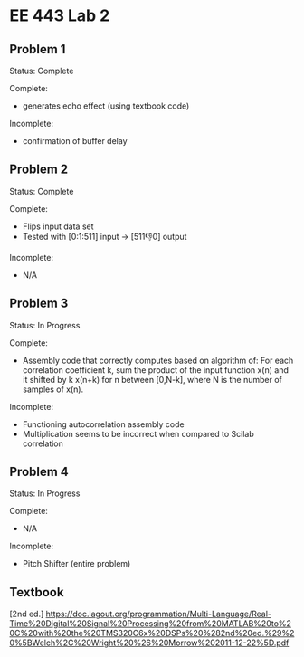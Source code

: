 # EE 443 Lab 2

## Problem 1
Status: Complete

Complete:
- generates echo effect (using textbook code)

Incomplete:
- confirmation of buffer delay 

## Problem 2
Status: Complete

Complete:
- Flips input data set
- Tested with [0:1:511] input -> [511:-1:0] output

Incomplete:
- N/A

## Problem 3
Status: In Progress

Complete:
- Assembly code that correctly computes based on algorithm of: For each correlation coefficient k, sum the product of the input function x(n) and it shifted by k x(n+k) for n between [0,N-k], where N is the number of samples of x(n).


Incomplete:
- Functioning autocorrelation assembly code
- Multiplication seems to be incorrect when compared to Scilab correlation

## Problem 4
Status: In Progress

Complete:
- N/A

Incomplete:
- Pitch Shifter (entire problem)


## Textbook
[2nd ed.] https://doc.lagout.org/programmation/Multi-Language/Real-Time%20Digital%20Signal%20Processing%20from%20MATLAB%20to%20C%20with%20the%20TMS320C6x%20DSPs%20%282nd%20ed.%29%20%5BWelch%2C%20Wright%20%26%20Morrow%202011-12-22%5D.pdf
